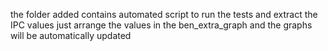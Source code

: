 the folder added contains automated script to run the tests and extract the IPC values
just arrange the values in the ben_extra_graph and the graphs will be automatically updated
